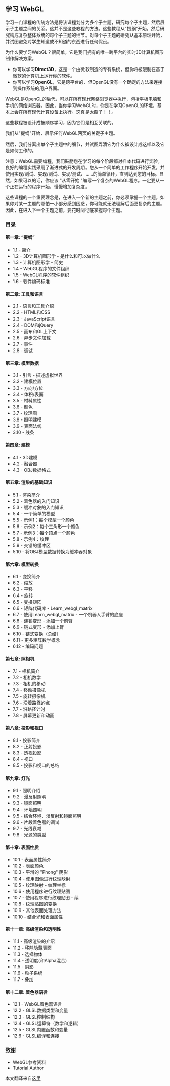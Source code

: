 ## 学习 WebGL

学习一门课程的传统方法是将该课程划分为多个子主题，研究每个子主题，然后展示子主题之间的关系。这并不是这些教程的方法。这些教程从"提纲"开始，然后研究构成复杂整体系统的每个子主题的细节。对每个子主题的研究从基本原理开始，并试图避免对学生知道或不知道的东西进行任何假设。

为什么要学习WebGL？很简单，它是我们拥有的唯一跨平台的实时3D计算机图形制作解决方案。

- 你可以学习**Direct3D**，这是一个由微软制造的专有系统，但你将被限制在基于微软的计算机上运行你的软件。
- 你可以学习**OpenGL**，它是跨平台的，但OpenGL没有一个确定的方法来连接到操作系统的用户界面。

WebGL是OpenGL的后代，可以在所有现代网络浏览器中执行，包括平板电脑和手机的网络浏览器。因此，当你学习WebGL时，你是在学习OpenGL的环境，基本上会在所有现代计算设备上执行。这真是太酷了！！。

这些教程被设计成按顺序学习，因为它们是相互关联的。

我们从"提纲"开始，展示任何WebGL网页的关键子主题。

然后，我们分离出单个子主题中的细节，并试图弄清它为什么被设计成这样以及它是如何工作的。

注意：WebGL需要编程，我们鼓励您在学习的每个阶段都对样本代码进行实验。良好的编程实践采用了渐进式的开发周期。您从一个简单的工作程序开始开发，并使用实现/测试、实现/测试、实现/测试、......的简单循环，直到达到您的目标。显然，如果可以的话，你应该 "从零开始 "编写一个复杂的WebGL程序。一定要从一个正在运行的程序开始，慢慢增加复杂度。

这些课程的一个重要理念是，在进入一个新的主题之前，你必须掌握一个主题。如果你对某一主题的哪怕一小部分感到困惑，你可能就无法理解后面更复杂的主题。因此，在进入下一个主题之前，要花时间彻底掌握每个主题。

### 目录

#### 第一章: “提纲”

- [1.1 - 简介](./1/1-introduction.md)
- 1.2 - 3D计算机图形学 - 是什么和可以做什么
- 1.3 - 计算机图形学 - 简史
- 1.4 - WebGL程序的文件组织
- 1.5 - WebGL程序的软件组织
- 1.6 - 软件编码标准

#### 第二章: 工具和语言

- 2.1 - 语言和工具介绍
- 2.2 - HTML和CSS
- 2.3 - JavaScript语言
- 2.4 - DOM和jQuery
- 2.5 - 画布和GL上下文
- 2.6 - 异步文件加载
- 2.7 - 事件
- 2.8 - 调试

#### 第三章: 模型数据

- 3.1 - 引言 - 描述虚拟世界
- 3.2 - 建模位置
- 3.3 - 方向/方位
- 3.4 - 体积/表面
- 3.5 - 材料属性
- 3.6 - 颜色
- 3.7 - 纹理图
- 3.8 - 照明建模
- 3.9 - 表面法线
- 3.10 - 线条

#### 第四章: 建模

- 4.1 - 3D建模
- 4.2 - 融合器
- 4.3 - OBJ数据格式

#### 第五章: 渲染的基础知识

- 5.1 - 渲染简介
- 5.2 - 着色器的入门知识
- 5.3 - 缓冲对象的入门知识
- 5.4 - 一个简单的模型
- 5.5 - 示例1：每个模型一个颜色
- 5.6 - 示例2：每个三角形一个颜色
- 5.7 - 示例3：每个顶点一个颜色
- 5.8 - 示例4：纹理
- 5.9 - 交错的缓冲区
- 5.10 - 将OBJ模型数据转换为缓冲器对象

#### 第六章: 模型转换

- 6.1 - 变换简介
- 6.2 - 缩放
- 6.3 - 平移
- 6.4 - 旋转
- 6.5 - 变换矩阵
- 6.6 - 矩阵代码库 - Learn_webgl_matrix
- 6.7 - 使用Learn_webgl_matrix - 一个机器人手臂的底座
- 6.8 - 连锁变形 - 添加一个前臂
- 6.9 - 链式变形 - 添加上臂
- 6.10 - 链式变换（总结）
- 6.11 - 更多矩阵数学概念
- 6.12 - 编码问题

#### 第七章: 照相机

- 7.1 - 相机简介
- 7.2 - 相机数学
- 7.3 - 相机的移动
- 7.4 - 移动摄像机
- 7.5 - 旋转摄像机
- 7.6 - 沿着路径的点
- 7.7 - 沿路径计时
- 7.8 - 屏幕更新和动画

#### 第八章: 投影和视口

- 8.1 - 投影简介
- 8.2 - 正射投影
- 8.3 - 透视投影
- 8.4 - 视口
- 8.5 - 投影和视口的总结

#### 第九章: 灯光

- 9.1 - 照明介绍
- 9.2 - 漫反射照明
- 9.3 - 镜面照明
- 9.4 - 环境照明
- 9.5 - 结合环境、漫反射和镜面照明
- 9.6 - 片段着色器的调试
- 9.7 - 光线衰减
- 9.8 - 光源的类型

#### 第十章: 表面性质

- 10.1 - 表面属性简介
- 10.2 - 表面颜色
- 10.3 - 平滑的 "Phong" 阴影
- 10.4 - 使用图像进行纹理映射
- 10.5 - 纹理映射 - 纹理坐标
- 10.6 - 使用程序进行纹理贴图
- 10.7 - 使用程序进行纹理贴图 - 续
- 10.8 - 纹理贴图的变换
- 10.9 - 其他表面处理方法
- 10.10 - 结合光和表面属性

#### 第十一章: 高级渲染和透明性

- 11.1 - 高级渲染的介绍
- 11.2 - 移除隐藏表面
- 11.3 - 选择物体
- 11.4 - 透明度(和Alpha混合)
- 11.5 - 阴影
- 11.6 - 粒子系统
- 11.7 - 叠加

#### 第十二章: 着色器语言

- 12.1 - WebGL着色器语言
- 12.2 - GLSL数据类型和变量
- 12.3 - GLSL控制结构
- 12.4 - GLSL运算符（数学和逻辑）
- 12.5 - GLSL内置函数和变量
- 12.6 - GLSL编译和连接

### 致谢

- WebGL参考资料
- Tutorial Author

本文翻译来自[这里](http://learnwebgl.brown37.net/index.html#)